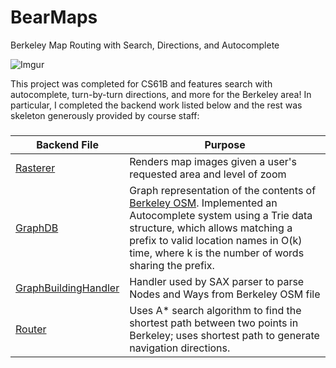 # BearMaps
Berkeley Map Routing with Search, Directions, and Autocomplete

![Imgur](https://i.imgur.com/7A1ARoD.jpg)

This project was completed for CS61B and features search with autocomplete, turn-by-turn directions, and more for the Berkeley area!
In particular, I completed the backend work listed below and the rest was skeleton generously provided by course staff:

###
| Backend File | Purpose |
| --- | --- |
| [Rasterer](https://github.com/neehar-p/BearMaps/tree/master/src/main/java/Rasterer.java) | Renders map images given a user's requested area and level of zoom |
| [GraphDB](https://github.com/neehar-p/BearMaps/tree/master/src/main/java/GraphDB.java) | Graph representation of the contents of [Berkeley OSM](https://github.com/Berkeley-CS61B/library-sp18/tree/proj3/data). Implemented an Autocomplete system using a Trie data structure, which allows matching a prefix to valid location names in O(k) time, where k is the number of words sharing the prefix.|
| [GraphBuildingHandler](https://github.com/neehar-p/BearMaps/tree/master/src/main/java/GraphBuildingHandler.java) | Handler used by SAX parser to parse Nodes and Ways from Berkeley OSM file |
| [Router](https://github.com/neehar-p/BearMaps/tree/master/src/main/java/Router.java) | Uses A* search algorithm to find the shortest path between two points in Berkeley; uses shortest path to generate navigation directions. |
